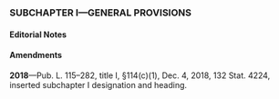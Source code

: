 ### SUBCHAPTER I—GENERAL PROVISIONS ###

#### **Editorial Notes** ####

#### Amendments ####

**2018**—Pub. L. 115–282, title I, §114(c)(1), Dec. 4, 2018, 132 Stat. 4224, inserted subchapter I designation and heading.
